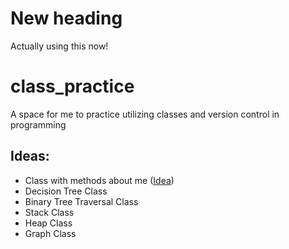 # New heading
Actually using this now!

# class_practice
A space for me to practice utilizing classes and version control in programming

## Ideas:
- Class with methods about me ([Idea](https://www.linkedin.com/in/alyssa-fedgo-mph/overlay/background-image/))
- Decision Tree Class
- Binary Tree Traversal Class
- Stack Class
- Heap Class
- Graph Class
